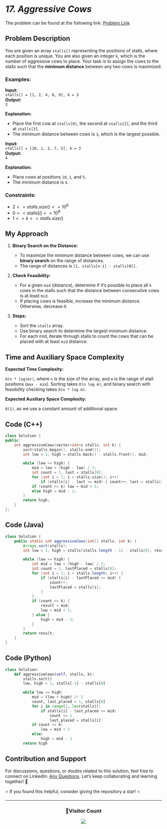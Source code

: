 # *17. Aggressive Cows*

The problem can be found at the following link: [Problem Link](https://www.geeksforgeeks.org/problems/aggressive-cows/1)


## Problem Description

You are given an array `stalls[]` representing the positions of stalls, where each position is unique. You are also given an integer `k`, which is the number of aggressive cows to place. Your task is to assign the cows to the stalls such that the **minimum distance** between any two cows is maximized.

### Examples:

**Input:**  
`stalls[] = [1, 2, 4, 8, 9], k = 3`  
**Output:**  
`3`

**Explanation:**  
- Place the first cow at `stalls[0]`, the second at `stalls[2]`, and the third at `stalls[3]`.  
- The minimum distance between cows is `3`, which is the largest possible.



**Input:**  
`stalls[] = [10, 1, 2, 7, 5], k = 3`  
**Output:**  
`4`

**Explanation:**  
- Place cows at positions `10`, `1`, and `5`.  
- The minimum distance is `4`.



### Constraints:
- $`2 <= stalls.size() <= 10^6`$
- $`0 <= stalls[i] <= 10^8`$
- $`1 <= k <= stalls.size()`$



## My Approach

1. **Binary Search on the Distance:**  
   - To maximize the minimum distance between cows, we can use **binary search** on the range of distances.  
   - The range of distances is `[1, stalls[n-1] - stalls[0]]`.

2. **Check Feasibility:**  
   - For a given `mid` (distance), determine if it’s possible to place all `k` cows in the stalls such that the distance between consecutive cows is at least `mid`.  
   - If placing cows is feasible, increase the minimum distance. Otherwise, decrease it.

3. **Steps:**  
   - Sort the `stalls` array.  
   - Use binary search to determine the largest minimum distance.  
   - For each mid, iterate through stalls to count the cows that can be placed with at least `mid` distance.



## Time and Auxiliary Space Complexity

**Expected Time Complexity:** 

`O(n * log(m))`, where `n` is the size of the array, and `m` is the range of stall positions (`max - min`). Sorting takes `O(n log m)`, and binary search with feasibility checking takes `O(n * log m)`.  

**Expected Auxiliary Space Complexity:** 

`O(1)`, as we use a constant amount of additional space.



## Code (C++)

```cpp
class Solution {
public:
    int aggressiveCows(vector<int>& stalls, int k) {
        sort(stalls.begin(), stalls.end());
        int low = 1, high = stalls.back() - stalls.front(), mid;

        while (low <= high) {
            mid = low + (high - low) / 2;
            int count = 1, last = stalls[0];
            for (int i = 1; i < stalls.size(); i++)
                if (stalls[i] - last >= mid) { count++; last = stalls[i]; }
            if (count >= k) low = mid + 1;
            else high = mid - 1;
        }
        return high;
    }
};
```



## Code (Java)

```java
class Solution {
    public static int aggressiveCows(int[] stalls, int k) {
        Arrays.sort(stalls);
        int low = 1, high = stalls[stalls.length - 1] - stalls[0], result = 0;

        while (low <= high) {
            int mid = low + (high - low) / 2;
            int count = 1, lastPlaced = stalls[0];
            for (int i = 1; i < stalls.length; i++) {
                if (stalls[i] - lastPlaced >= mid) {
                    count++;
                    lastPlaced = stalls[i];
                }
            }
            if (count >= k) {
                result = mid;
                low = mid + 1;
            } else {
                high = mid - 1;
            }
        }
        return result;
    }
}
```



## Code (Python)

```python
class Solution:
    def aggressiveCows(self, stalls, k):
        stalls.sort()
        low, high = 1, stalls[-1] - stalls[0]

        while low <= high:
            mid = (low + high) // 2
            count, last_placed = 1, stalls[0]
            for i in range(1, len(stalls)):
                if stalls[i] - last_placed >= mid:
                    count += 1
                    last_placed = stalls[i]
            if count >= k:
                low = mid + 1
            else:
                high = mid - 1
        return high
```



## Contribution and Support

For discussions, questions, or doubts related to this solution, feel free to connect on LinkedIn: [Any Questions](https://www.linkedin.com/in/het-patel-8b110525a/). Let’s keep collaborating and learning together! 🚀  

⭐ If you found this helpful, consider giving the repository a star! ⭐  

---

<div align="center">
  <h3><b>📍Visitor Count</b></h3>
</div>

<p align="center">
  <img src="https://profile-counter.glitch.me/Hunterdii/count.svg" />
</p>  
